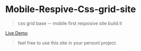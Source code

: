 # Mobile-Respive-Css-grid-site

> css grid base -- mobile first resposive site build it

[Live Demo](https://rajan-savaliya.github.io/mobile-resposive-css-grid-site/)

> feel free to use this site in your personl project.